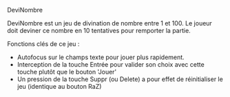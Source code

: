 DeviNombre

DeviNombre est un jeu de divination de nombre entre 1 et 100.
Le joueur doit deviner ce nombre en 10 tentatives pour remporter la partie.

Fonctions clés de ce jeu :

- Autofocus sur le champs texte pour jouer plus rapidement.
- Interception de la touche Entrée pour valider son choix avec cette touche plutôt que le bouton 'Jouer'
- Un pression de la touche Suppr (ou Delete) a pour effet de réinitialiser le jeu (identique au bouton RaZ)